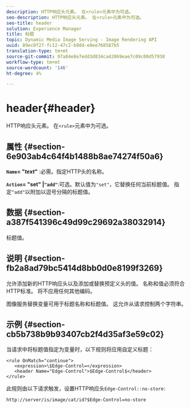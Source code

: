```yaml
---
description: HTTP响应头元素。 在<rule>元素中为可选。
seo-description: HTTP响应头元素。 在<rule>元素中为可选。
seo-title: header
solution: Experience Manager
title: 标题
topic: Dynamic Media Image Serving - Image Rendering API
uuid: 89ec0f27-fc12-47c2-b9dd-e0ee768587b5
translation-type: tm+mt
source-git-commit: 97a84e8e7edd3d834ca42069eae7c09c00d57938
workflow-type: tm+mt
source-wordcount: '146'
ht-degree: 4%

---
```



# header{#header}

HTTP响应头元素。 在`<rule>`元素中为可选。

## 属性 {#section-6e903ab4c64f4b1488b8ae74274f50a6}

**`Name`= &quot;*text*&quot;** :必需。指定HTTP头的名称。

**`Action`= &quot;set&quot; |`"add"`**:可选。默认值为`"set"`，它替换任何当前标题值。 指定`"add"`以附加以逗号分隔的标题值。

## 数据 {#section-a387f541396c49d99c29692a38032914}

标题值。

## 说明 {#section-fb2a8ad79bc5414d8bb0d0e8199f3269}

允许添加新的HTTP响应头以及添加或替换预定义头的值。 名称和值必须符合HTTP标准。 将不应用任何其他编码。

图像服务替换变量可用于标题名称和标题值。 这允许从请求控制两个字符串。

## 示例 {#section-cb5b738b9b93407cb2f4d35af3e59c02}

当请求中将标题值指定为变量时，以下规则将应用自定义标题：

```
<rule OnMatch="continue">
   <expression>\$Edge-Control=</expression>
   <header Name="Edge-Control">$Edge-Control$</header>
</rule>
```

此规则由以下请求触发，设置HTTP响应头`Edge-Control::no-store`:

`http://server/is/image/cat/id?$Edge-Control=no-store`
